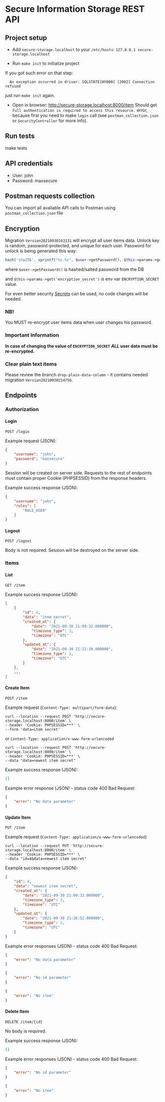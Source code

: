 # Secure Information Storage REST API

## Project setup

* Add `secure-storage.localhost` to your `/etc/hosts`: `127.0.0.1 secure-storage.localhost`

* Run `make init` to initialize project 

If you got such error on that step:
```
  An exception occurred in driver: SQLSTATE[HY000] [2002] Connection refused  
```
just run `make init` again.

* Open in browser: http://secure-storage.localhost:8000/item Should get `Full authentication is required to access this resource.` error, because first you need to make `login` call (see `postman_collection.json` or `SecurityController` for more info).

## Run tests

make tests

## API credentials

* User: john
* Password: maxsecure

## Postman requests collection

You can import all available API calls to Postman using `postman_collection.json` file

## Encryption
Migration `Version20210930163131` will encrypt all user items data. 
Unlock key is random, password-protected, and unique for each user. 
Password for unlock is being generated this way:
```php
hash('sha256', sprintf("%s.%s", $user->getPassword(), $this->params->get('encryption_secret')))
```
where `$user->getPassword()` is hashed/salted password from the DB 

and `$this->params->get('encryption_secret')` is env var `ENCRYPTION_SECRET` value. 

For even better security [Secrets](https://symfony.com/doc/current/configuration/secrets.html) can be used, no code changes will be needed. 

### NB!
You MUST re-encrypt user items data when user changes his password.

### Important Information
**In case of changing the value of `ENCRYPTION_SECRET` *ALL* user data must be re-encrypted.**

### Clear plain text items
Please review the branch `drop-plain-data-column` - it contains needed migration `Version20210930214756`. 

## Endpoints
### Authorization
#### Login
`POST /login`

Example request (JSON):
```json
{
    "username": "john",
    "password": "maxsecure"
}
```
Session will be created on server side. Requests to the rest of endpoints must contain proper Cookie (PHPSESSID) from the response headers.

Example success response (JSON):
```json
{
    "username": "john",
    "roles": [
        "ROLE_USER"
    ]
}
```

#### Logout
`POST /logout`

Body is not required. Session will be destroyed on the server side.

### Items
#### List
`GET /item`

Example success response (JSON):
```json
[
    {
        "id": 4,
        "data": "item secret",
        "created_at": {
            "date": "2021-09-30 21:09:32.000000",
            "timezone_type": 3,
            "timezone": "UTC"
        },
        "updated_at": {
            "date": "2021-09-30 21:22:10.000000",
            "timezone_type": 3,
            "timezone": "UTC"
        }
    },
    ...
]
```

#### Create Item
`POST /item`

Example request (`Content-Type: multipart/form-data`):
```shell
curl --location --request POST 'http://secure-storage.localhost:8000/item' \
--header 'Cookie: PHPSESSID=***' \
--form 'data=item secret'
```
or `Content-Type: application/x-www-form-urlencoded`
```shell
curl --location --request POST 'http://secure-storage.localhost:8000/item' \
--header 'Cookie: PHPSESSID=***' \
--data "data=newest item secret"
```

Example success response (JSON):
```json
[]
```
Example error response (JSON) - status code 400 Bad Request:
```json
{
    "error": "No data parameter"
}
```

#### Update Item
`PUT /item`

Example request (`Content-Type: application/x-www-form-urlencoded`)
```shell
curl --location --request PUT 'http://secure-storage.localhost:8000/item' \
--header 'Cookie: PHPSESSID=***' \
--data "id=4&data=newest item secret"
```
Example success response (JSON):
```json
{
    "id": 4,
    "data": "newest item secret",
    "created_at": {
        "date": "2021-09-30 21:09:32.000000",
        "timezone_type": 3,
        "timezone": "UTC"
    },
    "updated_at": {
        "date": "2021-09-30 21:26:52.000000",
        "timezone_type": 3,
        "timezone": "UTC"
    }
}
```
Example error responses (JSON) - status code 400 Bad Request:
```json
{
    "error": "No data parameter"
}
```
```json
{
    "error": "No id parameter"
}
```
```json
{
    "error": "No item"
}
```

#### Delete Item
`DELETE /item/{id}`

No body is required.

Example success response (JSON):
```json
[]
```
Example error responses (JSON) - status code 400 Bad Request:
```json
{
    "error": "No id parameter"
}
```
```json
{
    "error": "No item"
}
```